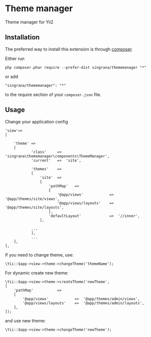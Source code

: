 Theme manager
============

Theme manager for Yii2

Installation
------------

The preferred way to install this extension is through [composer](http://getcomposer.org/download/).

Either run

```
php composer.phar require --prefer-dist singrana/thememanager "*"
```

or add

```
"singrana/thememanager": "*"
```

to the require section of your `composer.json` file.

Usage
-------

Change your application config
```
'view'=>
[

	'theme'	=>
	[
			'class'     =>	'singrana\thememanager\components\ThemeManager',
			'current'	=>	'site',

			'themes'	=>
			[
				'site'	=>
				[
					'pathMap'	=>
					[
						'@app/views'	        =>	'@app/themes/site/views',
						'@app/views/layouts'	=>	'@app/themes/site/layouts',
					],
					'defaultLayout'				=>	'//inner',
				],

			...
			],
			...
	],
],
```

If you need to change theme, use:
```
\Yii::$app->view->theme->changeTheme('themeName');
```

For dynamic create new theme:
```
\Yii::$app->view->theme->createTheme('newTheme',
[
	'pathMap'			=>
	[
		'@app/views'			=>	'@app/themes/admin/views',
		'@app/views/layouts'	=>	'@app/themes/admin/layouts',
	],
]);

```

and use new theme:
```
\Yii::$app->view->theme->changeTheme('newTheme');
```
